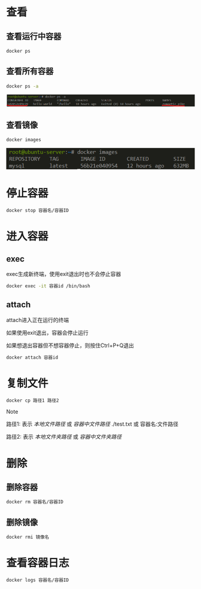 # 查看

## 查看运行中容器

```bash
docker ps
```



## 查看所有容器

```bash
docker ps -a
```

![屏幕截图](../img/%232-1.png)



## 查看镜像

```bash
docker images
```

![image](../img/%232-2.png)



# 停止容器

```bash
docker stop 容器名/容器ID
```



# 进入容器

## exec

exec生成新终端，使用exit退出时也不会停止容器

```bash
docker exec -it 容器id /bin/bash
```



## attach

attach进入正在运行的终端

如果使用exit退出，容器会停止运行

如果想退出容器但不想容器停止，则按住Ctrl+P+Q退出

```bash
docker attach 容器id
```

# 复制文件

```bash
docker cp 路径1 路径2
```

> [!note]
>
> 路径1:  表示 *本地文件路径* 或 *容器中文件路径*    ./test.txt 或 容器名:文件路径
>
> 路径2:  表示 *本地文件夹路径* 或 *容器中文件夹路径* 



# 删除

## 删除容器

```bash
docker rm 容器名/容器ID
```



## 删除镜像

```bash
docker rmi 镜像名
```



# 查看容器日志

```bash
docker logs 容器名/容器ID
```


